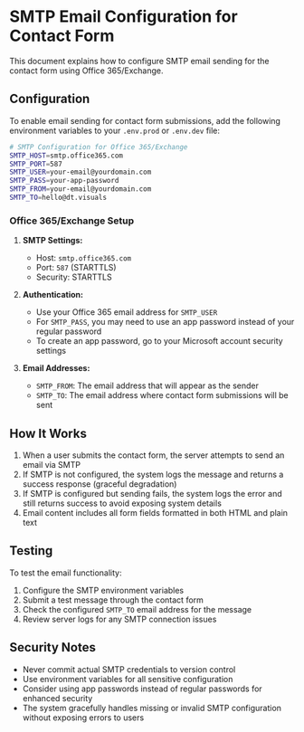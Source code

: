 # SMTP Email Configuration for Contact Form

This document explains how to configure SMTP email sending for the contact form using Office 365/Exchange.

## Configuration

To enable email sending for contact form submissions, add the following environment variables to your `.env.prod` or `.env.dev` file:

```bash
# SMTP Configuration for Office 365/Exchange
SMTP_HOST=smtp.office365.com
SMTP_PORT=587
SMTP_USER=your-email@yourdomain.com
SMTP_PASS=your-app-password
SMTP_FROM=your-email@yourdomain.com
SMTP_TO=hello@dt.visuals
```

### Office 365/Exchange Setup

1. **SMTP Settings:**
   - Host: `smtp.office365.com`
   - Port: `587` (STARTTLS)
   - Security: STARTTLS

2. **Authentication:**
   - Use your Office 365 email address for `SMTP_USER`
   - For `SMTP_PASS`, you may need to use an app password instead of your regular password
   - To create an app password, go to your Microsoft account security settings

3. **Email Addresses:**
   - `SMTP_FROM`: The email address that will appear as the sender
   - `SMTP_TO`: The email address where contact form submissions will be sent

## How It Works

1. When a user submits the contact form, the server attempts to send an email via SMTP
2. If SMTP is not configured, the system logs the message and returns a success response (graceful degradation)
3. If SMTP is configured but sending fails, the system logs the error and still returns success to avoid exposing system details
4. Email content includes all form fields formatted in both HTML and plain text

## Testing

To test the email functionality:

1. Configure the SMTP environment variables
2. Submit a test message through the contact form
3. Check the configured `SMTP_TO` email address for the message
4. Review server logs for any SMTP connection issues

## Security Notes

- Never commit actual SMTP credentials to version control
- Use environment variables for all sensitive configuration
- Consider using app passwords instead of regular passwords for enhanced security
- The system gracefully handles missing or invalid SMTP configuration without exposing errors to users